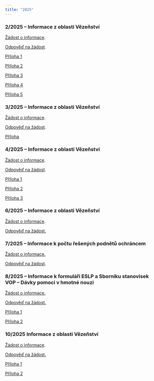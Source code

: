 ```yaml
---
title: "2025"
---
```

<h3>2/2025 – Informace z&nbsp;oblasti Vězeňství</h3>
<p>
<a href="https://www.ochrance.cz/info106/2025/2_2025_zadost.pdf">Žádost o informace</a>.</p>
<p>
<a href="https://www.ochrance.cz/info106/2025/2_2025_odpoved.odt">Odpověď na žádost</a>.</p>
<p>
<a href="https://www.ochrance.cz/letaky/jsem_mama_tata_ve_vezeni/jsem-mama-tata-ve-vezeni.pdf">Příloha 1</a></p>
<p>
<a href="https://www.ochrance.cz/letaky/ombudsman/ombudsman.pdf">Příloha 2</a></p>
<p>
<a href="https://www.ochrance.cz/vystupy/edice-stanoviska/Sbornik_Vezenstvi.pdf">Příloha 3</a></p>
<p>
<a href="https://www.ochrance.cz/vystupy/edice-stanoviska/Sbornik_Vezenstvi_II.pdf">Příloha 4</a></p>
<p>
<a href="https://www.ochrance.cz/letaky/veznice/veznice.pdf">Příloha 5</a></p>
<h3>3/2025 – Informace z&nbsp;oblasti Vězeňství</h3>
<p>
<a href="https://www.ochrance.cz/info106/2025/3_2025_zadost.pdf">Žádost o informace</a>.</p>
<p>
<a href="https://www.ochrance.cz/info106/2025/3_2025_odpoved.odt">Odpověď na žádost</a>.</p>
<p>
<a href="https://www.ochrance.cz/vystupy/edice-stanoviska/Sbornik_Vezenstvi_II.pdf">Příloha</a></p>
<h3>4/2025 – Informace z&nbsp;oblasti Vězeňství</h3>
<p>
<a href="https://www.ochrance.cz/info106/2025/4_2025_zadost.pdf">Žádost o informace</a>.</p>
<p>
<a href="https://www.ochrance.cz/info106/2025/4_2025_odpoved.odt">Odpověď na žádost</a>.</p>
<p>
<a href="https://www.zakonyprolidi.cz/cs/2009-40">Příloha 1</a></p>
<p>
<a href="https://www.zakonyprolidi.cz/cs/1961-141">Příloha 2</a></p>
<p>
<a href="https://www.ochrance.cz/vystupy/edice-stanoviska/Sbornik_Vezenstvi_II.pdf">Příloha 3</a></p>
<h3>6/2025 – Informace z&nbsp;oblasti Vězeňství</h3>
<p>
<a href="https://www.ochrance.cz/info106/2025/6_2025_zadost.pdf">Žádost o informace</a>.</p>
<p>
<a href="https://www.ochrance.cz/info106/2025/6_2025_odpoved.odt">Odpověď na žádost.</a></p>
<h3>7/2025 – Informace k&nbsp;počtu řešených podnětů ochráncem</h3>
<p>
<a href="https://www.ochrance.cz/info106/2025/7_2025_zadost.pdf">Žádost o informace.</a></p>
<p>
<a href="https://www.ochrance.cz/info106/2025/7_2025_odpoved.odt">Odpověď na žádost</a>.</p>
<h3>8/2025 – Informace k&nbsp;formuláři ESLP a Sborníku stanovisek VOP – Dávky pomoci v&nbsp;hmotné nouzi</h3>
<p>
<a href="https://www.ochrance.cz/info106/2025/8_2025_zadost.pdf">Žádost o informace.</a></p>
<p>
<a href="https://www.ochrance.cz/info106/2025/8_2025_odpoved.odt">Odpověď na žádost.</a></p>
<p>
<a href="https://www.ochrance.cz/uploads-import/Letaky/ELSP-formular-na-stiznost-III_15.pdf">Příloha 1</a></p>
<p>
<a href="https://www.ochrance.cz/vystupy/edice-stanoviska/Sbornik_Davky-pomoci-HN.pdf">Příloha 2</a></p>
<h3>10/2025 Informace z&nbsp;oblasti Vězeňství</h3>
<p>
<a href="https://www.ochrance.cz/info106/2025/10_2025_zadost.pdf">Žádost o informace</a>.</p>
<p>
<a href="https://www.ochrance.cz/info106/2025/10_2025_odpoved.odt">Odpověď na žádost.</a></p>
<p>
<a href="https://www.ochrance.cz/media/formular-podnet-tisk.pdf">Příloha 1</a></p>
<p>
<a href="https://www.ochrance.cz/vystupy/edice-stanoviska/Sbornik_Vezenstvi_II.pdf">Příloha 2</a>&nbsp;</p>
<p>&nbsp;</p>
<p>&nbsp;</p>
<p>&nbsp;</p>
